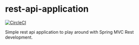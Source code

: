 # rest-api-application

[![CircleCI](https://dl.circleci.com/status-badge/img/gh/FedericoBonel/rest-api-application/tree/master.svg?style=svg)](https://dl.circleci.com/status-badge/redirect/gh/FedericoBonel/rest-api-application/tree/master)

Simple rest api application to play around with Spring MVC Rest development.
